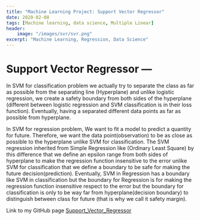 ```yaml
---
title: "Machine Learning Project: Support Vector Regressor"
date: 2020-02-08
tags: [Machine learning, data science, Multiple Linear]
header:
    image: "/images/svr/svr.png"
excerpt: "Machine Learning, Regression, Data Science"
---
```


# Support Vector Regressor —
In SVM for classification problem we actually try to separate the class as far as possible from the separating line (Hyperplane) and unlike logistic regression, we create a safety boundary from both sides of the hyperplane (different between logistic regression and SVM classification is in their loss function). Eventually, having a separated different data points as far as possible from hyperplane.<br>

In SVM for regression problem, We want to fit a model to predict a quantity for future. Therefore, we want the data point(observation) to be as close as possible to the hyperplane unlike SVM for classification. The SVM regression inherited from Simple Regression like (Ordinary Least Square) by this difference that we define an epsilon range from both sides of hyperplane to make the regression function insensitive to the error unlike SVM for classification that we define a boundary to be safe for making the future decision(prediction). Eventually, SVM in Regression has a boundary like SVM in classification but the boundary for Regression is for making the regression function insensitive respect to the error but the boundary for classification is only to be way far from hyperplane(decision boundary) to distinguish between class for future (that is why we call it safety margin).


Link to my GitHub page [Support_Vector_Regressor](https://github.com/srsapireddy/Machine-Learning-Files-in-Python-and-R/tree/master/Regression/5.%20Support%20Vector%20Regression%20(SVR))
